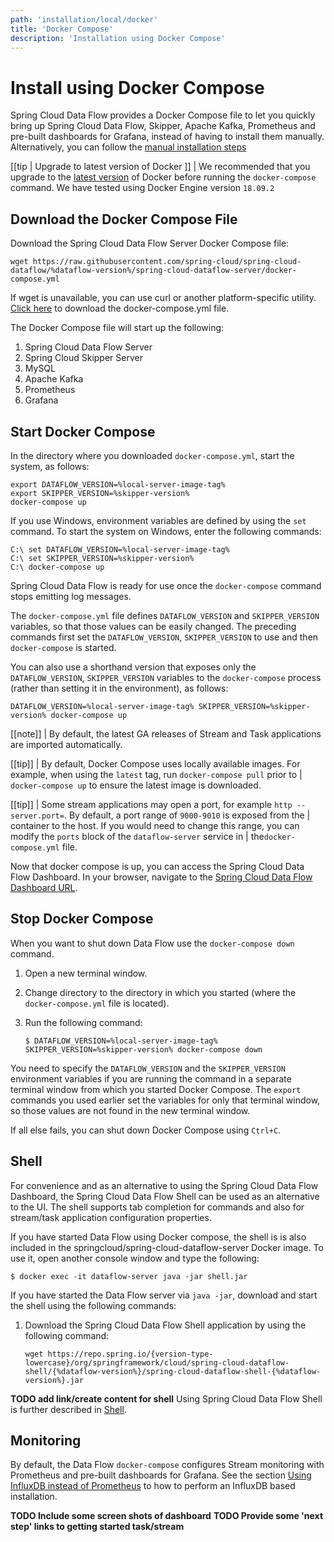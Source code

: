 ```yaml
---
path: 'installation/local/docker'
title: 'Docker Compose'
description: 'Installation using Docker Compose'
---
```


# Install using Docker Compose

Spring Cloud Data Flow provides a Docker Compose file to let you quickly bring up Spring Cloud Data Flow, Skipper, Apache Kafka, Prometheus and pre-built dashboards for Grafana, instead of having to install them manually.
Alternatively, you can follow the [manual installation steps](/documentation/master/installation/local/manual)

[[tip | Upgrade to latest version of Docker ]]
| We recommended that you upgrade to the [latest version](https://docs.docker.com/compose/install/) of Docker before running the `docker-compose` command. We have tested using Docker Engine version `18.09.2`

## Download the Docker Compose File

Download the Spring Cloud Data Flow Server Docker Compose file:

```
wget https://raw.githubusercontent.com/spring-cloud/spring-cloud-dataflow/%dataflow-version%/spring-cloud-dataflow-server/docker-compose.yml
```

<!--NOTE-->

If wget is unavailable, you can use curl or another platform-specific utility. [Click here](https://raw.githubusercontent.com/spring-cloud/spring-cloud-dataflow/%dataflow-version%/spring-cloud-dataflow-server/docker-compose.yml) to download the docker-compose.yml file.

<!--END_NOTE-->

The Docker Compose file will start up the following:

1. Spring Cloud Data Flow Server
1. Spring Cloud Skipper Server
1. MySQL
1. Apache Kafka
1. Prometheus
1. Grafana

## Start Docker Compose

In the directory where you downloaded `docker-compose.yml`, start the system, as follows:

```
export DATAFLOW_VERSION=%local-server-image-tag%
export SKIPPER_VERSION=%skipper-version%
docker-compose up
```

If you use Windows, environment variables are defined by using the `set`
command. To start the system on Windows, enter the following commands:

    C:\ set DATAFLOW_VERSION=%local-server-image-tag%
    C:\ set SKIPPER_VERSION=%skipper-version%
    C:\ docker-compose up

Spring Cloud Data Flow is ready for use once the `docker-compose` command stops emitting log messages.

The `docker-compose.yml` file defines `DATAFLOW_VERSION` and `SKIPPER_VERSION` variables, so that those values can
be easily changed.
The preceding commands first set the `DATAFLOW_VERSION`, `SKIPPER_VERSION` to use and then `docker-compose` is started.

You can also use a shorthand version that exposes only the `DATAFLOW_VERSION`, `SKIPPER_VERSION` variables to the `docker-compose` process (rather than setting it in the environment), as follows:

```
DATAFLOW_VERSION=%local-server-image-tag% SKIPPER_VERSION=%skipper-version% docker-compose up
```

[[note]]
| By default, the latest GA releases of Stream and Task applications are imported automatically.

[[tip]]
| By default, Docker Compose uses locally available images. For example, when using the `latest` tag, run `docker-compose pull` prior to
| `docker-compose up` to ensure the latest image is downloaded.

[[tip]]
| Some stream applications may open a port, for example `http --server.port=`. By default, a port range of `9000-9010` is exposed from the
| container to the host. If you would need to change this range, you can modify the `ports` block of the `dataflow-server` service in
| the`docker-compose.yml` file.

Now that docker compose is up, you can access the Spring Cloud Data Flow Dashboard.
In your browser, navigate to the [Spring Cloud Data Flow Dashboard URL](http://localhost:9393/dashboard).

## Stop Docker Compose

When you want to shut down Data Flow use the `docker-compose down` command.

1.  Open a new terminal window.

2.  Change directory to the directory in which you started (where the
    `docker-compose.yml` file is located).

3.  Run the following command:

        $ DATAFLOW_VERSION=%local-server-image-tag% SKIPPER_VERSION=%skipper-version% docker-compose down

<!--NOTE-->

You need to specify the `DATAFLOW_VERSION` and the `SKIPPER_VERSION` environment variables if you are running the command in a separate terminal window from which you started Docker Compose. The `export` commands you used earlier set the variables for only that terminal window, so those values are not found in the new terminal window.

<!--END_NOTE-->

If all else fails, you can shut down Docker Compose using `Ctrl+C`.

## Shell

For convenience and as an alternative to using the Spring Cloud Data Flow Dashboard, the Spring Cloud Data Flow Shell can be used as an alternative to the UI.
The shell supports tab completion for commands and also for stream/task application configuration properties.

If you have started Data Flow using Docker compose, the shell is is also included in the springcloud/spring-cloud-dataflow-server Docker image.
To use it, open another console window and type the following:

    $ docker exec -it dataflow-server java -jar shell.jar

If you have started the Data Flow server via `java -jar`, download and start the shell using the following commands:

1.  Download the Spring Cloud Data Flow Shell application by using the following command:

        wget https://repo.spring.io/{version-type-lowercase}/org/springframework/cloud/spring-cloud-dataflow-shell/{%dataflow-version%}/spring-cloud-dataflow-shell-{%dataflow-version%}.jar

**TODO add link/create content for shell**
Using Spring Cloud Data Flow Shell is further described in
[Shell](#shell).

## Monitoring

By default, the Data Flow `docker-compose` configures Stream monitoring with Prometheus and pre-built dashboards for Grafana.
See the section [Using InfluxDB instead of Prometheus](/documentation/master/installation/local/docker-customize/#using-influxdb-instead-of-prometheus-for-monitoring) to how to perform an InfluxDB based installation.

**TODO Include some screen shots of dashboard**
**TODO Provide some 'next step' links to getting started task/stream**
